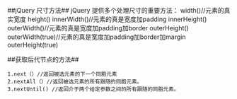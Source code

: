##jQuery 尺寸方法##
	jQuery 提供多个处理尺寸的重要方法：
	width()//元素的真实宽度
	height()
	innerWidth()//元素的真是宽度加padding
	innerHeight()
	outerWidth()//元素的真是宽度加padding加border
	outerHeight()
	outerWidth(true)//元素的真是宽度加padding加border加margin
	outerHeight(true)


##获取后代节点的方法##

	1.next（）//返回被选元素的下一个同胞元素
	2.nextAll（）//返回被选元素的所有跟随的同胞元素。
	3.nextUntil() //返回介于两个给定参数之间的所有跟随的同胞元素。